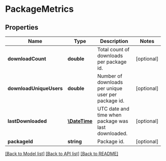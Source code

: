 # PackageMetrics

## Properties
Name | Type | Description | Notes
------------ | ------------- | ------------- | -------------
**downloadCount** | **double** | Total count of downloads per package id. | [optional] 
**downloadUniqueUsers** | **double** | Number of downloads per unique user per package id. | [optional] 
**lastDownloaded** | [**\DateTime**](\DateTime.md) | UTC date and time when package was last downloaded. | [optional] 
**packageId** | **string** | Package id. | [optional] 

[[Back to Model list]](../README.md#documentation-for-models) [[Back to API list]](../README.md#documentation-for-api-endpoints) [[Back to README]](../README.md)


